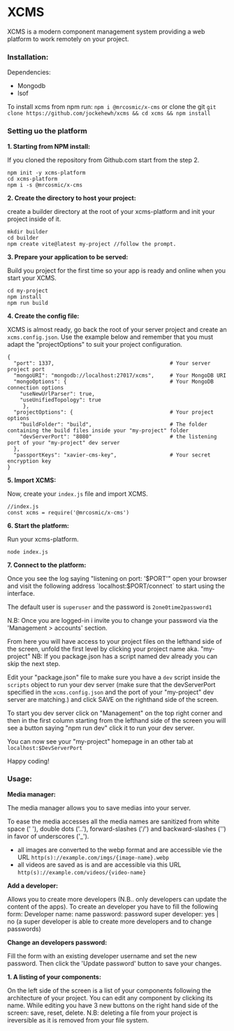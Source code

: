 # XCMS

XCMS is a modern component management system providing a web platform to work remotely on your project.

### Installation:

Dependencies:

- Mongodb
- lsof

To install xcms from npm run: `npm i @mrcosmic/x-cms`
or clone the git `git clone https://github.com/jockehewh/xcms && cd xcms && npm install`

### Setting uo the platform

__1. Starting from NPM install:__ 

If you cloned the repository from Github.com start from the step 2.
```
npm init -y xcms-platform
cd xcms-platform
npm i -s @mrcosmic/x-cms
```

__2. Create the directory to host your project:__

create a builder directory at the root of your xcms-platform and init your project inside of it.
```
mkdir builder
cd builder
npm create vite@latest my-project //follow the prompt.
```

__3. Prepare your application to be served:__

Build you project for the first time so your app is ready and online when you start your XCMS.
```
cd my-project
npm install
npm run build
```

__4. Create the config file:__

XCMS is almost ready, go back the root of your server project and create an `xcms.config.json`.
Use the example below and remember that you must adapt the "projectOptions" to suit your project configuration.
```
{
  "port": 1337,                                     # Your server project port
  "mongoURI": "mongodb://localhost:27017/xcms",     # Your MongoDB URI
  "mongoOptions": {                                 # Your MongoDB connection options
    "useNewUrlParser": true,
    "useUnifiedTopology": true
     },
  "projectOptions": {                               # Your project options
    "buildFolder": "build",                         # The folder containing the build files inside your "my-project" folder
    "devServerPort": "8080"                         # the listening port of your "my-project" dev server
  },
  "passportKeys": "xavier-cms-key",                 # Your secret encryption key
}
```

__5. Import XCMS:__

Now, create your `index.js` file and import XCMS. 
```
//index.js
const xcms = require('@mrcosmic/x-cms')
```

__6. Start the platform:__

Run your xcms-platform.
```
node index.js
```

__7. Connect to the platform:__

Once you see the log saying "listening on port: '$PORT'" open your browser and visit the following address `localhost:$PORT/connect` to start using the interface.

The default user is `superuser` and the password is `2one0time2password1`

N.B: Once you are logged-in i invite you to change your password via the 'Management > accounts' section.


From here you will have access to your project files on the lefthand side of the screen, unfold the first level by clicking your project name aka. "my-project"
NB: If you package.json has a script named dev already you can skip the next step.

Edit your "package.json" file to make sure you have a ```dev``` script inside the ```scripts``` object to run your dev server (make sure that the devServerPort specified in the `xcms.config.json` and the port of your "my-project" dev server are matching.) and click SAVE on the righthand side of the screen.

To start you dev server click on "Management" on the top right corner and then in the first column starting from the lefthand side of the screen you will see a button saying "npm run dev" click it to run your dev server.

You can now see your "my-project" homepage in an other tab at `localhost:$DevServerPort`

Happy coding!

### Usage:


__Media manager:__

The media manager allows you to save medias into your server.

To ease the media accesses all the media names are sanitized from white space (' '), double dots ('..'), forward-slashes ('/') and backward-slashes ('\') in favor of underscores ('_').

- all images are converted to the webp format and are accessible vie the URL ```http(s)://example.com/imgs/{image-name}.webp```
- all videos are saved as is and are accessible via this URL ```http(s)://example.com/videos/{video-name}```


__Add a developer:__

Allows you to create more developers (N.B.. only developers can update the content of the apps).
To create an developer you have to fill the following form:
Developer name: name
password: password
super developer: yes | no (a super developer is able to create more developers and to change passwords)

__Change an developers password:__

Fill the form with an existing developer username and set the new password.
Then click the 'Update password' button to save your changes.

__1. A listing of your components:__

On the left side of the screen is a list of your components following the architecture of your project.
You can edit any component by clicking its name.
While editing you have 3 new buttons on the right hand side of the screen: save, reset, delete.
N.B: deleting a file from your project is ireversible as it is removed from your file system.

